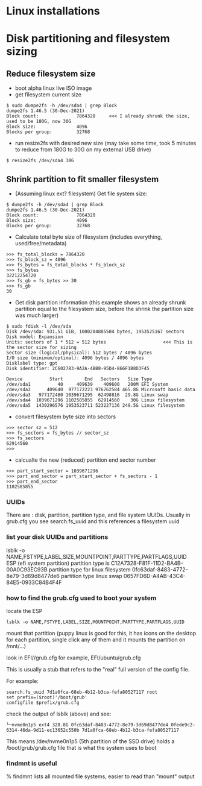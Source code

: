 # Linux installations

# Disk partitioning and filesystem sizing

## Reduce filesystem size
* boot alpha linux live ISO image
* get filesystem current size 
```
$ sudo dumpe2fs -h /dev/sda4 | grep Block
dumpe2fs 1.46.5 (30-Dec-2021)
Block count:              7864320     <<< I already shrunk the size, used to be 180G, now 30G
Block size:               4096
Blocks per group:         32768
```
* run resize2fs with desired new size (may take some time, took 5 minutes to reduce from 180G to 30G on my external USB drive)
```
$ resize2fs /dev/sda4 30G
```

## Shrink partition to fit smaller filesystem

* (Assuming linux ext? filesystem) Get file system size:
```shell
$ dumpe2fs -h /dev/sda4 | grep Block
dumpe2fs 1.46.5 (30-Dec-2021)
Block count:              7864320
Block size:               4096
Blocks per group:         32768
```
* Calculate total byte size of filesystem (includes everything, used/free/metadata)
```
>>> fs_total_blocks = 7864320
>>> fs_block_sz = 4096
>>> fs_bytes = fs_total_blocks * fs_block_sz
>>> fs_bytes
32212254720
>>> fs_gb = fs_bytes >> 30
>>> fs_gb
30
```
* Get disk partition information
(this example shows an already shrunk partition equal to the filesystem size,
before the shrink the partition size was much larger)
```
$ sudo fdisk -l /dev/sda
Disk /dev/sda: 931.51 GiB, 1000204885504 bytes, 1953525167 sectors
Disk model: Expansion       
Units: sectors of 1 * 512 = 512 bytes                     <<< This is the sector size for sizing
Sector size (logical/physical): 512 bytes / 4096 bytes
I/O size (minimum/optimal): 4096 bytes / 4096 bytes
Disklabel type: gpt
Disk identifier: 2C602783-9A2A-4BB8-95D4-866F1B8D3F45

Device          Start        End   Sectors   Size Type
/dev/sda1          40     409639    409600   200M EFI System
/dev/sda2      409640  977172223 976762584 465.8G Microsoft basic data
/dev/sda3   977172480 1039671295  62498816  29.8G Linux swap
/dev/sda4  1039671296 1102585855  62914560    30G Linux filesystem
/dev/sda5  1430296576 1953523711 523227136 249.5G Linux filesystem
```
* convert filesystem byte size into sectors
```
>>> sector_sz = 512
>>> fs_sectors = fs_bytes // sector_sz
>>> fs_sectors
62914560
>>> 
```
* calcualte the new (reduced) partition end sector number
```
>>> part_start_sector = 1039671296 
>>> part_end_sector = part_start_sector + fs_sectors - 1
>>> part_end_sector
1102585855
```
### UUIDs
There are : disk, partition, partition type, and file system UUIDs.
Usually in grub.cfg you see search.fs_uuid and this references a filesystem uuid
### list your disk UUIDs and partitions
lsblk -o NAME,FSTYPE,LABEL,SIZE,MOUNTPOINT,PARTTYPE,PARTFLAGS,UUID
ESP (efi system partition) partition type is C12A7328-F81F-11D2-BA4B-00A0C93EC93B
partition type for linux filesystem 0fc63daf-8483-4772-8e79-3d69d8477de6
partition type linux swap 0657FD6D-A4AB-43C4-84E5-0933C84B4F4F


### how to find the grub.cfg used to boot your system
locate the ESP
```
lsblk -o NAME,FSTYPE,LABEL,SIZE,MOUNTPOINT,PARTTYPE,PARTFLAGS,UUID
```
mount that partition (puppy linux is good for this, it has icons on the desktop for each partition, single click any of them
and it mounts the partition on /mnt/...)

look in EFI/<distribution>/grub.cfg
for example, EFI/ubuntu/grub.cfg

This is usually a stub that refers to the "real" full version of the config file.

For example:
```
search.fs_uuid 7d1a0fca-68eb-4b12-b3ca-fefa80527117 root 
set prefix=($root)'/boot/grub'
configfile $prefix/grub.cfg
```
check the output of lsblk (above) and see:
```
└─nvme0n1p5 ext4 328.8G 0fc63daf-8483-4772-8e79-3d69d8477de4 0fede9c2-6314-46da-9d11-ec13652c550b 7d1a0fca-68eb-4b12-b3ca-fefa80527117
```
This means /dev/nvme0n1p5 (5th partition of the SSD drive) holds a /boot/grub/grub.cfg file that is what the system uses to boot

### findmnt is useful
% findmnt lists all mounted file systems, easier to read than "mount" output



